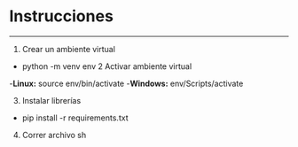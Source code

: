 # Instrucciones
----
1. Crear un ambiente virtual
- python -m venv env
2 Activar ambiente virtual

-**Linux:** source env/bin/activate
-**Windows:** env/Scripts/activate

3. Instalar librerías

- pip install -r requirements.txt

4. Correr archivo sh 
